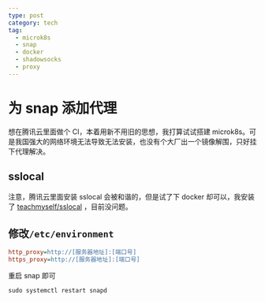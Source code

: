```yaml
---
type: post
category: tech
tag:
  - microk8s
  - snap
  - docker
  - shadowsocks
  - proxy
---
```


# 为 snap 添加代理

想在腾讯云里面做个 CI，本着用新不用旧的思想，我打算试试搭建 microk8s。可是我国强大的网络环境无法导致无法安装，也没有个大厂出一个镜像解围，只好挂下代理解决。

## sslocal

注意，腾讯云里面安装 sslocal 会被和谐的，但是试了下 docker 却可以，我安装了 [teachmyself/sslocal](https://hub.docker.com/r/teachmyself/sslocal) ，目前没问题。

## 修改`/etc/environment`

```ini
http_proxy=http://[服务器地址]:[端口号]
https_proxy=http://[服务器地址]:[端口号]
```

重启 snap 即可

```
sudo systemctl restart snapd
```
